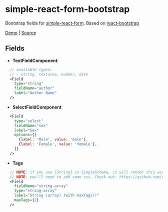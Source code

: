 # simple-react-form-bootstrap

Bootstrap fields for [simple-react-form][]. Based on [react-bootstrap][]

[Demo](https://simple-react-form-bootstrap.herokuapp.com) | [Source](https://github.com/fermuch/simple-react-form-bootstrap/tree/master/example)

## Fields
* **TextFieldComponent**:
```jsx
  // available types:
  // - string, textarea, number, date
  <Field
    type="string"
    fieldName="author"
    label="Author Name"
  />
```

* **SelectFieldComponent**
```jsx
  <Field
    type="select"
    fieldName="sex"
    label="Sex"
    options={[
      {label: 'Male', value: 'male'},
      {label: 'Female', value: 'female'},
    ]}
  />
```

* **Tags**
```jsx
  // NOTE: if you use [String] in SimpleSchema, it will render this widget.
  // NOTE: you'll need to add some css. Check out: https://github.com/olahol/react-tagsinput#styling
  <Field
    fieldName="string-array"
    type="string-array"
    label="String (array) (with maxTags!)"
    maxTags={2}
  />
```



[simple-react-form]: https://github.com/nicolaslopezj/simple-react-form/
[react-bootstrap]: https://react-bootstrap.github.io
